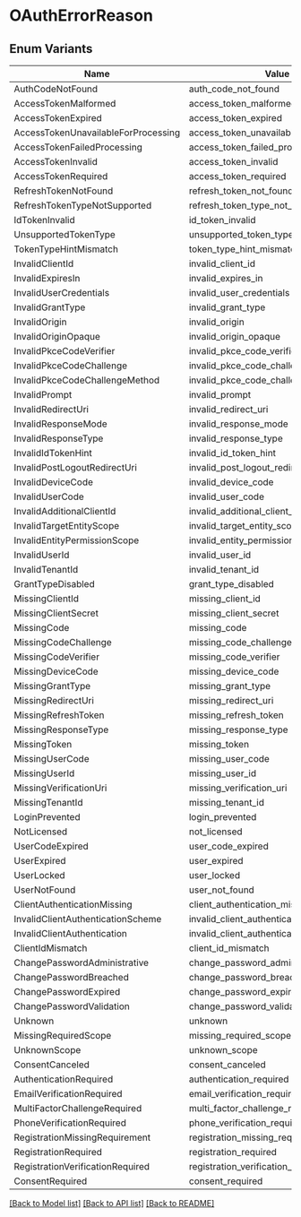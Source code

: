 # OAuthErrorReason

## Enum Variants

| Name | Value |
|---- | -----|
| AuthCodeNotFound | auth_code_not_found |
| AccessTokenMalformed | access_token_malformed |
| AccessTokenExpired | access_token_expired |
| AccessTokenUnavailableForProcessing | access_token_unavailable_for_processing |
| AccessTokenFailedProcessing | access_token_failed_processing |
| AccessTokenInvalid | access_token_invalid |
| AccessTokenRequired | access_token_required |
| RefreshTokenNotFound | refresh_token_not_found |
| RefreshTokenTypeNotSupported | refresh_token_type_not_supported |
| IdTokenInvalid | id_token_invalid |
| UnsupportedTokenType | unsupported_token_type |
| TokenTypeHintMismatch | token_type_hint_mismatch |
| InvalidClientId | invalid_client_id |
| InvalidExpiresIn | invalid_expires_in |
| InvalidUserCredentials | invalid_user_credentials |
| InvalidGrantType | invalid_grant_type |
| InvalidOrigin | invalid_origin |
| InvalidOriginOpaque | invalid_origin_opaque |
| InvalidPkceCodeVerifier | invalid_pkce_code_verifier |
| InvalidPkceCodeChallenge | invalid_pkce_code_challenge |
| InvalidPkceCodeChallengeMethod | invalid_pkce_code_challenge_method |
| InvalidPrompt | invalid_prompt |
| InvalidRedirectUri | invalid_redirect_uri |
| InvalidResponseMode | invalid_response_mode |
| InvalidResponseType | invalid_response_type |
| InvalidIdTokenHint | invalid_id_token_hint |
| InvalidPostLogoutRedirectUri | invalid_post_logout_redirect_uri |
| InvalidDeviceCode | invalid_device_code |
| InvalidUserCode | invalid_user_code |
| InvalidAdditionalClientId | invalid_additional_client_id |
| InvalidTargetEntityScope | invalid_target_entity_scope |
| InvalidEntityPermissionScope | invalid_entity_permission_scope |
| InvalidUserId | invalid_user_id |
| InvalidTenantId | invalid_tenant_id |
| GrantTypeDisabled | grant_type_disabled |
| MissingClientId | missing_client_id |
| MissingClientSecret | missing_client_secret |
| MissingCode | missing_code |
| MissingCodeChallenge | missing_code_challenge |
| MissingCodeVerifier | missing_code_verifier |
| MissingDeviceCode | missing_device_code |
| MissingGrantType | missing_grant_type |
| MissingRedirectUri | missing_redirect_uri |
| MissingRefreshToken | missing_refresh_token |
| MissingResponseType | missing_response_type |
| MissingToken | missing_token |
| MissingUserCode | missing_user_code |
| MissingUserId | missing_user_id |
| MissingVerificationUri | missing_verification_uri |
| MissingTenantId | missing_tenant_id |
| LoginPrevented | login_prevented |
| NotLicensed | not_licensed |
| UserCodeExpired | user_code_expired |
| UserExpired | user_expired |
| UserLocked | user_locked |
| UserNotFound | user_not_found |
| ClientAuthenticationMissing | client_authentication_missing |
| InvalidClientAuthenticationScheme | invalid_client_authentication_scheme |
| InvalidClientAuthentication | invalid_client_authentication |
| ClientIdMismatch | client_id_mismatch |
| ChangePasswordAdministrative | change_password_administrative |
| ChangePasswordBreached | change_password_breached |
| ChangePasswordExpired | change_password_expired |
| ChangePasswordValidation | change_password_validation |
| Unknown | unknown |
| MissingRequiredScope | missing_required_scope |
| UnknownScope | unknown_scope |
| ConsentCanceled | consent_canceled |
| AuthenticationRequired | authentication_required |
| EmailVerificationRequired | email_verification_required |
| MultiFactorChallengeRequired | multi_factor_challenge_required |
| PhoneVerificationRequired | phone_verification_required |
| RegistrationMissingRequirement | registration_missing_requirement |
| RegistrationRequired | registration_required |
| RegistrationVerificationRequired | registration_verification_required |
| ConsentRequired | consent_required |


[[Back to Model list]](../README.md#documentation-for-models) [[Back to API list]](../README.md#documentation-for-api-endpoints) [[Back to README]](../README.md)


